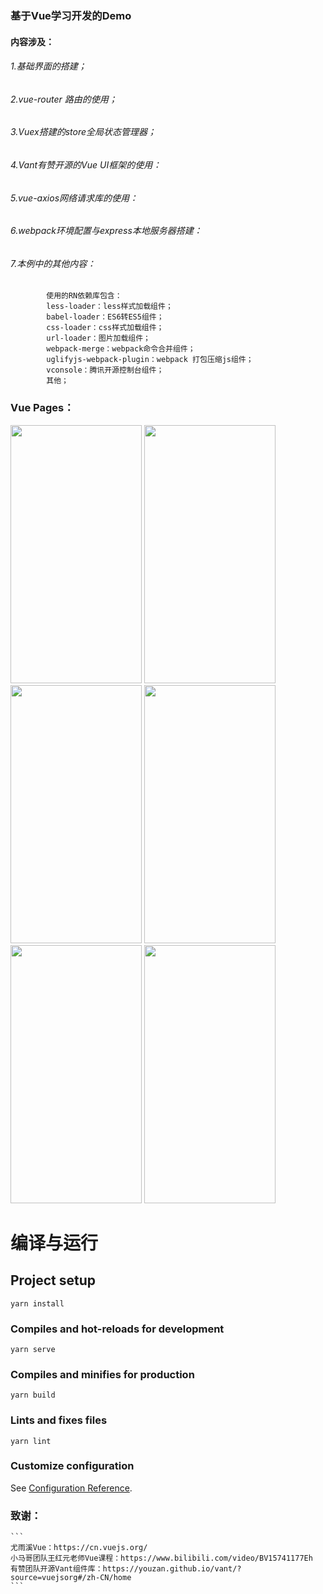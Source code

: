 
### 基于Vue学习开发的Demo

#### 内容涉及：
###### 1.基础界面的搭建；
###### 2.vue-router 路由的使用；
###### 3.Vuex搭建的store全局状态管理器；
###### 4.Vant有赞开源的Vue UI框架的使用：
###### 5.vue-axios网络请求库的使用：
###### 6.webpack环境配置与express本地服务器搭建：
###### 7.本例中的其他内容：
            使用的RN依赖库包含：
            less-loader：less样式加载组件；
            babel-loader：ES6转ES5组件；
            css-loader：css样式加载组件；
            url-loader：图片加载组件；
            webpack-merge：webpack命令合并组件；
            uglifyjs-webpack-plugin：webpack 打包压缩js组件；
            vconsole：腾讯开源控制台组件；
            其他；
### Vue Pages：
<img src="/src/imgs/01.png" width="210" height="413"/>
<img src="/src/imgs/02.png" width="210" height="413"/>
<img src="/src/imgs/03.png" width="210" height="413"/>
<img src="/src/imgs/04.png" width="210" height="413"/>
<img src="/src/imgs/05.png" width="210" height="413"/>
<img src="/src/imgs/06.png" width="210" height="413"/>

# 编译与运行

## Project setup
```
yarn install
```

### Compiles and hot-reloads for development
```
yarn serve
```

### Compiles and minifies for production
```
yarn build
```

### Lints and fixes files
```
yarn lint
```

### Customize configuration
See [Configuration Reference](https://cli.vuejs.org/config/).

### 致谢：
    ```
    尤雨溪Vue：https://cn.vuejs.org/
    小马哥团队王红元老师Vue课程：https://www.bilibili.com/video/BV15741177Eh
    有赞团队开源Vant组件库：https://youzan.github.io/vant/?source=vuejsorg#/zh-CN/home
    ```
